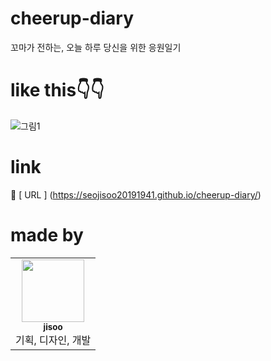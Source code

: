 # cheerup-diary

꼬마가 전하는, 오늘 하루 당신을 위한 응원일기

# like this👇👇

![그림1](https://user-images.githubusercontent.com/76681519/169709871-80003e5b-3d75-4d8c-a15e-b675e5ee4d70.png)

# link

🌷 [ URL ] (https://seojisoo20191941.github.io/cheerup-diary/)

# made by

<table>
  <tr>
    <td align="center"><a href="https://github.com/Seojisoo20191941"><img src="https://avatars.githubusercontent.com/u/76681519?v=4?s=100" width="100px;" alt=""/><br /><sub><b>jisoo</b></sub></a><br />기획, 디자인, 개발</td>
  </tr>
</table>
